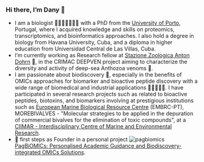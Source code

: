 ### Hi there, I’m Dany 👋
- I am a biologist 🐞🐛🦋🐝🐬🦅🐸 with a PhD from the [University of Porto](https://sigarra.up.pt/fcup/pt/web_page.inicial), Portugal, where I acquired knowledge and skills on proteomics, transcriptomics, and bioinformatics approaches. I also hold a degree in biology from Havana University, Cuba, and a diploma in higher education from Universidad Central de Las Villas, Cuba.
- I’m currently working as Research fellow at [Stazione Zoologica Anton Dohrn](https://szn.it/index.php/it/) 🐠, in the CRIMAC DEEPVEN project aiming to characterize the diversity and activity of deep-sea Anthozoa venoms 🪸.
- I am passionate about biodiscovery 🔬, especially in the benefits of OMICs approaches for biomarker and bioactive peptide discovery with a wide range of biomedical and industrial applications 🦟🦑🦂🐚🐍. I have participated in several research projects such as related to bioactive peptides, biotoxins, and biomarkers involving at prestigious institutions such as [European Marine Biological Resource Centre](https://www.embrc.eu/) (EMBRC-PT), MOREBIVALVES - "Molecular strategies to be applied in the depuration of commercial bivalves for the elimination of toxic compounds", at a [CIIMAR - Interdisciplinary Centre of Marine and Environmental Research](https://www.ciimar.up.pt/).
- 🌱 first steps as Founder in a personal project ![pagbiomics](https://github.com/danydguezperez/danydguezperez/assets/63007276/dc397164-1e47-46d2-9a2e-7986587b3fda)
 [PagBiOMICs: Personalised Academic Guidance and Biodiscovery-integrated OMICs Solutions](https://www.pagbiomics.com/).

<!--
**danydguezperez/danydguezperez** is a ✨ _special_ ✨ repository because its `README.md` (this file) appears on your GitHub profile.

Here are some ideas to get you started:

- 🔭 I’m currently working on ...
- 🌱 I’m currently learning ...
- 👯 I’m looking to collaborate on ...
- 🤔 I’m looking for help with ...
- 💬 Ask me about ...
- 📫 How to reach me: ...
- 😄 Pronouns: ...
- ⚡ Fun fact: ...
-->

